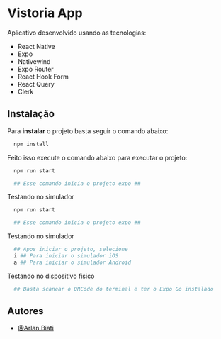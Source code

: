 
# Vistoria App

Aplicativo desenvolvido usando as tecnologias:

- React Native
- Expo
- Nativewind
- Expo Router
- React Hook Form
- React Query
- Clerk


## Instalação

Para **instalar** o projeto basta seguir o comando abaixo:

```bash
  npm install
```

Feito isso execute o comando abaixo para executar o projeto:
    
```bash
  npm run start

  ## Esse comando inicia o projeto expo ##
```

Testando no simulador

```bash
  npm run start

  ## Esse comando inicia o projeto expo ##
```

Testando no simulador

```bash
  ## Apos iniciar o projeto, selecione
  i ## Para iniciar o simulador iOS
  a ## Para iniciar o simulador Android
```

Testando no dispositivo fisico

```bash
  ## Basta scanear o QRCode do terminal e ter o Expo Go instalado
```

## Autores

- [@Arlan Biati](https://linkedin.com/in/arlanbiati)

